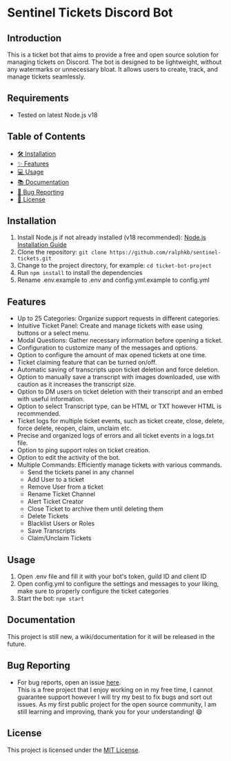 # Sentinel Tickets Discord Bot

## Introduction
This is a ticket bot that aims to provide a free and open source solution for managing tickets on Discord. The bot is designed to be lightweight, without any watermarks or unnecessary bloat. It allows users to create, track, and manage tickets seamlessly.

## Requirements
- Tested on latest Node.js v18

## Table of Contents
- [🛠️ Installation](#installation)
- [✨ Features](#features)
- [💻 Usage](#usage)
- [📚 Documentation](#documentation)
- [🐛 Bug Reporting](#bug-reporting)
- [📃 License](#license)

## Installation
1. Install Node.js if not already installed (v18 recommended): [Node.js Installation Guide](https://nodejs.org/en/download/)
2. Clone the repository: `git clone https://github.com/ralphkb/sentinel-tickets.git`
3. Change to the project directory, for example: `cd ticket-bot-project`
4. Run `npm install` to install the dependencies
5. Rename .env.example to .env and config.yml.example to config.yml

## Features

- Up to 25 Categories: Organize support requests in different categories.
- Intuitive Ticket Panel: Create and manage tickets with ease using buttons or a select menu.
- Modal Questions: Gather necessary information before opening a ticket.
- Configuration to customize many of the messages and options.
- Option to configure the amount of max opened tickets at one time.
- Ticket claiming feature that can be turned on/off.
- Automatic saving of transcripts upon ticket deletion and force deletion.
- Option to manually save a transcript with images downloaded, use with caution as it increases the transcript size.
- Option to DM users on ticket deletion with their transcript and an embed with useful information.
- Option to select Transcript type, can be HTML or TXT however HTML is recommended.
- Ticket logs for multiple ticket events, such as ticket create, close, delete, force delete, reopen, claim, unclaim etc.
- Precise and organized logs of errors and all ticket events in a logs.txt file.
- Option to ping support roles on ticket creation.
- Option to edit the activity of the bot.
- Multiple Commands: Efficiently manage tickets with various commands.
    - Send the tickets panel in any channel
    - Add User to a ticket
    - Remove User from a ticket
    - Rename Ticket Channel
    - Alert Ticket Creator
    - Close Ticket to archive them until deleting them
    - Delete Tickets
    - Blacklist Users or Roles
    - Save Transcripts
    - Claim/Unclaim Tickets

## Usage
1. Open .env file and fill it with your bot's token, guild ID and client ID
2. Open config.yml to configure the settings and messages to your liking, make sure to properly configure the ticket categories
3. Start the bot: `npm start`

## Documentation
This project is still new, a wiki/documentation for it will be released in the future.

## Bug Reporting
- For bug reports, open an issue [here](https://github.com/ralphkb/sentinel-tickets/issues).  
This is a free project that I enjoy working on in my free time, I cannot guarantee support however I will try my best to fix bugs and sort out issues. As my first public project for the open source community, I am still learning and improving, thank you for your understanding! 😄

## License
This project is licensed under the [MIT License](LICENSE).